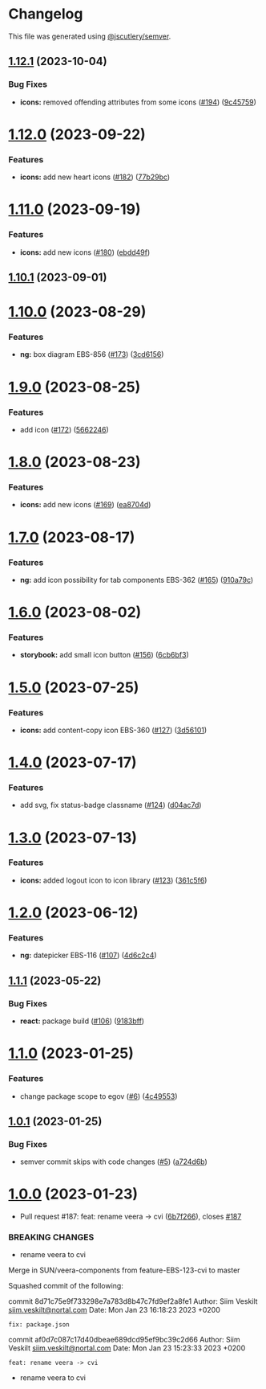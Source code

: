 # Changelog

This file was generated using [@jscutlery/semver](https://github.com/jscutlery/semver).

## [1.12.1](https://bitbucket.ria.ee/scm/gh/e-gov-cvi/compare/icons-1.12.0...icons-1.12.1) (2023-10-04)


### Bug Fixes

* **icons:** removed offending attributes from some icons ([#194](https://bitbucket.ria.ee/scm/gh/e-gov-cvi/issues/194)) ([9c45759](https://bitbucket.ria.ee/scm/gh/e-gov-cvi/commits/9c457595790711a74b36469185697d48c4763dae))



# [1.12.0](https://bitbucket.ria.ee/scm/gh/e-gov-cvi/compare/icons-1.11.0...icons-1.12.0) (2023-09-22)


### Features

* **icons:** add new heart icons  ([#182](https://bitbucket.ria.ee/scm/gh/e-gov-cvi/issues/182)) ([77b29bc](https://bitbucket.ria.ee/scm/gh/e-gov-cvi/commits/77b29bc765600e8c005133096c36b94ac6a23116))



# [1.11.0](https://bitbucket.ria.ee/scm/gh/e-gov-cvi/compare/icons-1.10.1...icons-1.11.0) (2023-09-19)


### Features

* **icons:** add new icons ([#180](https://bitbucket.ria.ee/scm/gh/e-gov-cvi/issues/180)) ([ebdd49f](https://bitbucket.ria.ee/scm/gh/e-gov-cvi/commits/ebdd49f14605e9b9fd636663dc763b3f981f9afb))



## [1.10.1](https://bitbucket.ria.ee/scm/gh/e-gov-cvi/compare/icons-1.10.0...icons-1.10.1) (2023-09-01)



# [1.10.0](https://bitbucket.ria.ee/scm/gh/e-gov-cvi/compare/icons-1.9.0...icons-1.10.0) (2023-08-29)


### Features

* **ng:** box diagram EBS-856 ([#173](https://bitbucket.ria.ee/scm/gh/e-gov-cvi/issues/173)) ([3cd6156](https://bitbucket.ria.ee/scm/gh/e-gov-cvi/commits/3cd615642b04b4839d97b935da8d020b2ff5b92e))



# [1.9.0](https://bitbucket.ria.ee/scm/gh/e-gov-cvi/compare/icons-1.8.0...icons-1.9.0) (2023-08-25)


### Features

* add icon ([#172](https://bitbucket.ria.ee/scm/gh/e-gov-cvi/issues/172)) ([5662246](https://bitbucket.ria.ee/scm/gh/e-gov-cvi/commits/56622468590d07b7abbec5e7b7d09c18e38cda34))



# [1.8.0](https://bitbucket.ria.ee/scm/gh/e-gov-cvi/compare/icons-1.7.0...icons-1.8.0) (2023-08-23)


### Features

* **icons:** add new icons ([#169](https://bitbucket.ria.ee/scm/gh/e-gov-cvi/issues/169)) ([ea8704d](https://bitbucket.ria.ee/scm/gh/e-gov-cvi/commits/ea8704d8411ed3c8f9ae4ccfc8377a220bee400f))



# [1.7.0](https://bitbucket.ria.ee/scm/gh/e-gov-cvi/compare/icons-1.6.0...icons-1.7.0) (2023-08-17)


### Features

* **ng:** add icon possibility for tab components EBS-362 ([#165](https://bitbucket.ria.ee/scm/gh/e-gov-cvi/issues/165)) ([910a79c](https://bitbucket.ria.ee/scm/gh/e-gov-cvi/commits/910a79c0b3c29e2862b051502135f5de65cb827d))



# [1.6.0](https://bitbucket.ria.ee/scm/gh/e-gov-cvi/compare/icons-1.5.0...icons-1.6.0) (2023-08-02)


### Features

* **storybook:** add small icon button ([#156](https://bitbucket.ria.ee/scm/gh/e-gov-cvi/issues/156)) ([6cb6bf3](https://bitbucket.ria.ee/scm/gh/e-gov-cvi/commits/6cb6bf3b0fe4612e1d2eee5a7e40d9eefbf41307))



# [1.5.0](https://bitbucket.ria.ee/scm/gh/e-gov-cvi/compare/icons-1.4.0...icons-1.5.0) (2023-07-25)


### Features

* **icons:** add content-copy icon EBS-360 ([#127](https://bitbucket.ria.ee/scm/gh/e-gov-cvi/issues/127)) ([3d56101](https://bitbucket.ria.ee/scm/gh/e-gov-cvi/commits/3d5610169c73b883cdb42db001c9a6723a1ecd20))



# [1.4.0](https://bitbucket.ria.ee/scm/gh/e-gov-cvi/compare/icons-1.3.0...icons-1.4.0) (2023-07-17)


### Features

* add svg, fix status-badge classname ([#124](https://bitbucket.ria.ee/scm/gh/e-gov-cvi/issues/124)) ([d04ac7d](https://bitbucket.ria.ee/scm/gh/e-gov-cvi/commits/d04ac7d7b4f93cca5e31a20509ae0bc114d5a089))



# [1.3.0](https://bitbucket.ria.ee/scm/gh/e-gov-cvi/compare/icons-1.2.0...icons-1.3.0) (2023-07-13)


### Features

* **icons:** added logout icon to icon library ([#123](https://bitbucket.ria.ee/scm/gh/e-gov-cvi/issues/123)) ([361c5f6](https://bitbucket.ria.ee/scm/gh/e-gov-cvi/commits/361c5f6c7b1bafd656a402de3eaccb0bb85e7c1f))



# [1.2.0](https://bitbucket.ria.ee/scm/gh/e-gov-cvi/compare/icons-1.1.1...icons-1.2.0) (2023-06-12)


### Features

* **ng:** datepicker EBS-116 ([#107](https://bitbucket.ria.ee/scm/gh/e-gov-cvi/issues/107)) ([4d6c2c4](https://bitbucket.ria.ee/scm/gh/e-gov-cvi/commits/4d6c2c4353b144d31f5ea724a6cd724afeb5c484))



## [1.1.1](https://bitbucket.ria.ee/scm/gh/e-gov-cvi/compare/icons-1.1.0...icons-1.1.1) (2023-05-22)


### Bug Fixes

* **react:** package build ([#106](https://bitbucket.ria.ee/scm/gh/e-gov-cvi/issues/106)) ([9183bff](https://bitbucket.ria.ee/scm/gh/e-gov-cvi/commits/9183bfff4ecd33d0ef72771ae10136b985567d5d))



# [1.1.0](https://github.com/e-gov/cvi/compare/icons-1.0.1...icons-1.1.0) (2023-01-25)


### Features

* change package scope to egov ([#6](https://github.com/e-gov/cvi/issues/6)) ([4c49553](https://github.com/e-gov/cvi/commit/4c4955334c45819bf1940bab2f4d89d87c54f56b))



## [1.0.1](https://github.com/e-gov/cvi/compare/icons-1.0.0...icons-1.0.1) (2023-01-25)


### Bug Fixes

* semver commit skips with code changes ([#5](https://github.com/e-gov/cvi/issues/5)) ([a724d6b](https://github.com/e-gov/cvi/commit/a724d6b715c62b267f61b7e6c61e38a41b256e36))



# [1.0.0](https://github.com/e-gov/cvi/compare/icons-0.0.1...icons-1.0.0) (2023-01-23)


* Pull request #187: feat: rename veera -> cvi ([6b7f266](https://github.com/e-gov/cvi/commit/6b7f266ec95aac7bb17f7ebe5773ab14f17a80a9)), closes [#187](https://github.com/e-gov/cvi/issues/187)


### BREAKING CHANGES

* rename veera to cvi

Merge in SUN/veera-components from feature-EBS-123-cvi to master

Squashed commit of the following:

commit 8d71c75e9f733298e7a783d8b47c7fd9ef2a8fe1
Author: Siim Veskilt <siim.veskilt@nortal.com>
Date:   Mon Jan 23 16:18:23 2023 +0200

    fix: package.json

commit af0d7c087c17d40dbeae689dcd95ef9bc39c2d66
Author: Siim Veskilt <siim.veskilt@nortal.com>
Date:   Mon Jan 23 15:23:33 2023 +0200

    feat: rename veera -> cvi
* rename veera to cvi
